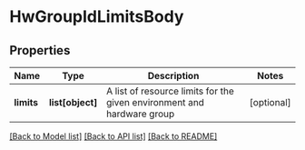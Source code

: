 # HwGroupIdLimitsBody

## Properties
Name | Type | Description | Notes
------------ | ------------- | ------------- | -------------
**limits** | **list[object]** | A list of resource limits for the given environment and hardware group | [optional] 

[[Back to Model list]](../README.md#documentation-for-models) [[Back to API list]](../README.md#documentation-for-api-endpoints) [[Back to README]](../README.md)

